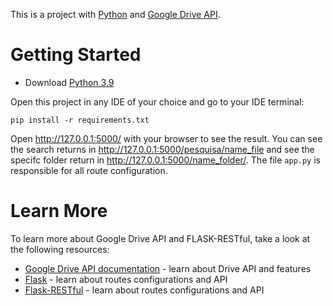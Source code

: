 This is a project with [Python](https://www.python.org/downloads/) and [Google Drive API](https://console.cloud.google.com/apis/library/drive.googleapis.com?id=e44a1596-da14-427c-9b36-5eb6acce3775&project=projeto-313518&hl=pt-br&supportedpurview=project).

# Getting Started
* Download [Python 3.9](https://www.python.org/downloads/)

Open this project in any IDE of your choice and go to your IDE terminal:
~~~
pip install -r requirements.txt
~~~
Open http://127.0.0.1:5000/ with your browser to see the result.
You can see the search returns in http://127.0.0.1:5000/pesquisa/name_file and see the specifc folder return in http://127.0.0.1:5000/name_folder/. The file `app.py` is responsible for all route configuration.  

# Learn More
To learn more about Google Drive API and FLASK-RESTful, take a look at the following resources:
* [Google Drive API documentation](https://developers.google.com/drive/api/v3/about-sdk?hl=pt_BR) - learn about Drive API and features
* [Flask](https://flask.palletsprojects.com/en/2.0.x/) - learn about routes configurations and API 
* [Flask-RESTful](https://flask-restful.readthedocs.io/en/latest/) - learn about routes configurations and API 
